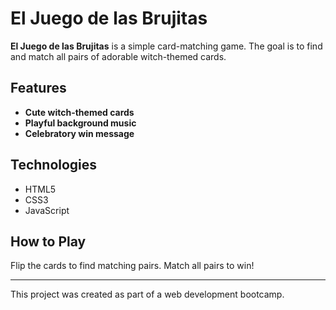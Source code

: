 # El Juego de las Brujitas

**El Juego de las Brujitas** is a simple card-matching game. The goal is to find and match all pairs of adorable witch-themed cards.

## Features

- **Cute witch-themed cards**
- **Playful background music**
- **Celebratory win message**

## Technologies

- HTML5
- CSS3
- JavaScript

## How to Play

Flip the cards to find matching pairs. Match all pairs to win!

---

This project was created as part of a web development bootcamp.
